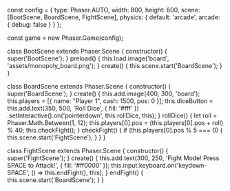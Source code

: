 const config = {
    type: Phaser.AUTO,
    width: 800,
    height: 600,
    scene: [BootScene, BoardScene, FightScene],
    physics: { default: 'arcade', arcade: { debug: false } }
};

const game = new Phaser.Game(config);

class BootScene extends Phaser.Scene {
    constructor() { super('BootScene'); }
    preload() { this.load.image('board', 'assets/monopoly_board.png'); }
    create() { this.scene.start('BoardScene'); }
}

class BoardScene extends Phaser.Scene {
    constructor() { super('BoardScene'); }
    create() {
        this.add.image(400, 300, 'board');
        this.players = [{ name: "Player 1", cash: 1500, pos: 0 }];
        this.diceButton = this.add.text(350, 500, 'Roll Dice', { fill: '#fff' })
            .setInteractive().on('pointerdown', this.rollDice, this);
    }
    rollDice() {
        let roll = Phaser.Math.Between(1, 12);
        this.players[0].pos = (this.players[0].pos + roll) % 40;
        this.checkFight();
    }
    checkFight() {
        if (this.players[0].pos % 5 === 0) { this.scene.start('FightScene'); }
    }
}

class FightScene extends Phaser.Scene {
    constructor() { super('FightScene'); }
    create() {
        this.add.text(300, 250, 'Fight Mode! Press SPACE to Attack!', { fill: '#ff0000' });
        this.input.keyboard.on('keydown-SPACE', () => this.endFight(), this);
    }
    endFight() { this.scene.start('BoardScene'); }
}
